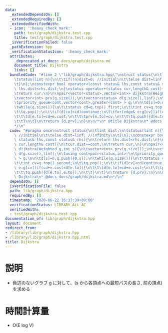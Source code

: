 ```yaml
---
data:
  _extendedDependsOn: []
  _extendedRequiredBy: []
  _extendedVerifiedWith:
  - icon: ':heavy_check_mark:'
    path: test/graph/dijkstra.test.cpp
    title: test/graph/dijkstra.test.cpp
  _isVerificationFailed: false
  _pathExtension: hpp
  _verificationStatusIcon: ':heavy_check_mark:'
  attributes:
    _deprecated_at_docs: docs/graph/dijkstra.md
    document_title: Dijkstra
    links: []
  bundledCode: "#line 2 \"lib/graph/dijkstra.hpp\"\nstruct status{\n\tlint dist;\n\
    \tstatus(lint n){\n\t\tif(!n)dist=0; //initial\n\t\telse dist=linf; //infinity\n\
    \t}\n};\nconstexpr bool operator<(const status& lhs,const status& rhs){\n\treturn\
    \ lhs.dist<rhs.dist;\n}\nstatus operator+(status cur,length& cost){\n\tcur.dist+=cost;\n\
    \treturn cur;\n}\n\npair<vector<status>,vector<int>> dijkstra(Weighted g,int s){\n\
    \tvector<int> prv(g.size());\n\tvector<status> d(g.size(),linf);\n\tusing cont=pair<status,int>;\n\
    \tpriority_queue<cont,vector<cont>,greater<cont> > q;\n\n\td[s]=0;q.push({0,s});\n\
    \twhile(q.size()){\n\t\tstatus cd=q.top().first;\n\t\tint cv=q.top().second;\n\
    \t\tq.pop();\n\t\tif(d[cv]<cd)continue;\n\t\tfor(edge& e:g[cv])if(cd+e.cost<d[e.to]){\n\
    \t\t\td[e.to]=cd+e.cost;\n\t\t\tprv[e.to]=cv;\n\t\t\tq.push({d[e.to],e.to});\n\
    \t\t}\n\t}\n\treturn {d,prv};\n}\n\n/*\n* @title Dijkstra\n* @docs docs/graph/dijkstra.md\n\
    */\n"
  code: "#pragma once\nstruct status{\n\tlint dist;\n\tstatus(lint n){\n\t\tif(!n)dist=0;\
    \ //initial\n\t\telse dist=linf; //infinity\n\t}\n};\nconstexpr bool operator<(const\
    \ status& lhs,const status& rhs){\n\treturn lhs.dist<rhs.dist;\n}\nstatus operator+(status\
    \ cur,length& cost){\n\tcur.dist+=cost;\n\treturn cur;\n}\n\npair<vector<status>,vector<int>>\
    \ dijkstra(Weighted g,int s){\n\tvector<int> prv(g.size());\n\tvector<status>\
    \ d(g.size(),linf);\n\tusing cont=pair<status,int>;\n\tpriority_queue<cont,vector<cont>,greater<cont>\
    \ > q;\n\n\td[s]=0;q.push({0,s});\n\twhile(q.size()){\n\t\tstatus cd=q.top().first;\n\
    \t\tint cv=q.top().second;\n\t\tq.pop();\n\t\tif(d[cv]<cd)continue;\n\t\tfor(edge&\
    \ e:g[cv])if(cd+e.cost<d[e.to]){\n\t\t\td[e.to]=cd+e.cost;\n\t\t\tprv[e.to]=cv;\n\
    \t\t\tq.push({d[e.to],e.to});\n\t\t}\n\t}\n\treturn {d,prv};\n}\n\n/*\n* @title\
    \ Dijkstra\n* @docs docs/graph/dijkstra.md\n*/\n"
  dependsOn: []
  isVerificationFile: false
  path: lib/graph/dijkstra.hpp
  requiredBy: []
  timestamp: '2020-06-22 16:37:39+09:00'
  verificationStatus: LIBRARY_ALL_AC
  verifiedWith:
  - test/graph/dijkstra.test.cpp
documentation_of: lib/graph/dijkstra.hpp
layout: document
redirect_from:
- /library/lib/graph/dijkstra.hpp
- /library/lib/graph/dijkstra.hpp.html
title: Dijkstra
---
```

# 説明
- 負辺のないグラフ g に対して、(s から各頂点への最短パスの長さ, 前の頂点)を求める 
# 時間計算量
- O(E log V)